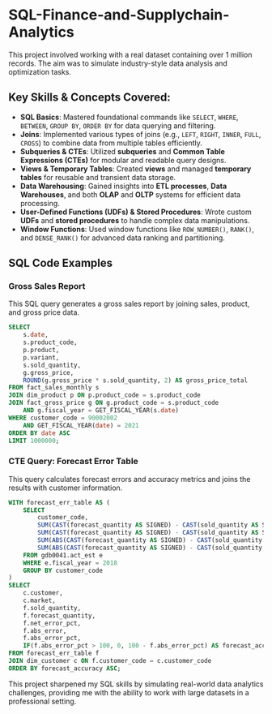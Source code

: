 # SQL-Finance-and-Supplychain-Analytics

This project involved working with a real dataset containing over 1 million records. The aim was to simulate industry-style data analysis and optimization tasks.

## Key Skills & Concepts Covered:

- **SQL Basics**: Mastered foundational commands like `SELECT`, `WHERE`, `BETWEEN`, `GROUP BY`, `ORDER BY` for data querying and filtering.
- **Joins**: Implemented various types of joins (e.g., `LEFT`, `RIGHT`, `INNER`, `FULL`, `CROSS`) to combine data from multiple tables efficiently.
- **Subqueries & CTEs**: Utilized **subqueries** and **Common Table Expressions (CTEs)** for modular and readable query designs.
- **Views & Temporary Tables**: Created **views** and managed **temporary tables** for reusable and transient data storage.
- **Data Warehousing**: Gained insights into **ETL processes**, **Data Warehouses**, and both **OLAP** and **OLTP** systems for efficient data processing.
- **User-Defined Functions (UDFs) & Stored Procedures**: Wrote custom **UDFs** and **stored procedures** to handle complex data manipulations.
- **Window Functions**: Used window functions like `ROW_NUMBER()`, `RANK()`, and `DENSE_RANK()` for advanced data ranking and partitioning.

## SQL Code Examples

### Gross Sales Report

This SQL query generates a gross sales report by joining sales, product, and gross price data.

```sql
SELECT 
    s.date, 
    s.product_code, 
    p.product, 
    p.variant, 
    s.sold_quantity, 
    g.gross_price,
    ROUND(g.gross_price * s.sold_quantity, 2) AS gross_price_total
FROM fact_sales_monthly s
JOIN dim_product p ON p.product_code = s.product_code
JOIN fact_gross_price g ON g.product_code = s.product_code 
    AND g.fiscal_year = GET_FISCAL_YEAR(s.date)
WHERE customer_code = 90002002 
    AND GET_FISCAL_YEAR(date) = 2021
ORDER BY date ASC
LIMIT 1000000;
```
### CTE Query: Forecast Error Table

This query calculates forecast errors and accuracy metrics and joins the results with customer information.
```sql
WITH forecast_err_table AS (
    SELECT 
        customer_code,
        SUM(CAST(forecast_quantity AS SIGNED) - CAST(sold_quantity AS SIGNED)) AS net_error,
        SUM(CAST(forecast_quantity AS SIGNED) - CAST(sold_quantity AS SIGNED)) * 100 / SUM(forecast_quantity) AS net_error_pct,
        SUM(ABS(CAST(forecast_quantity AS SIGNED) - CAST(sold_quantity AS SIGNED))) AS abs_error,
        SUM(ABS(CAST(forecast_quantity AS SIGNED) - CAST(sold_quantity AS SIGNED))) * 100 / SUM(forecast_quantity) AS abs_error_pct
    FROM gdb0041.act_est e
    WHERE e.fiscal_year = 2018
    GROUP BY customer_code
)
SELECT 
    c.customer,
    c.market,
    f.sold_quantity,
    f.forecast_quantity,
    f.net_error_pct,
    f.abs_error,
    f.abs_error_pct,
    IF(f.abs_error_pct > 100, 0, 100 - f.abs_error_pct) AS forecast_accuracy
FROM forecast_err_table f
JOIN dim_customer c ON f.customer_code = c.customer_code
ORDER BY forecast_accuracy ASC;
```

This project sharpened my SQL skills by simulating real-world data analytics challenges, providing me with the ability to work with large datasets in a professional setting.
